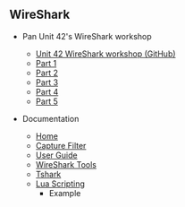 ## WireShark
- Pan Unit 42's WireShark workshop
    - [Unit 42 WireShark workshop (GitHub)](https://github.com/pan-unit42/wireshark-workshop)
    - [Part 1](https://www.youtube.com/watch?v=wNEzfe9RI-I)
    - [Part 2](https://www.youtube.com/watch?v=xYzBFZDm6Ds)
    - [Part 3](https://www.youtube.com/watch?v=S-ny315TOyk)
    - [Part 4](https://www.youtube.com/watch?v=Bd67eKmOzJU)
    - [Part 5](https://www.youtube.com/watch?v=LeWKedaRFw4)

- Documentation
    - [Home](https://wiki.wireshark.org/)
    - [Capture Filter](https://wiki.wireshark.org/CaptureFilters)
    - [User Guide](https://www.wireshark.org/docs/wsug_html_chunked/)
    - [WireShark Tools](https://wiki.wireshark.org/Tools)
    - [Tshark](https://www.wireshark.org/docs/man-pages/tshark.html)
    - [Lua Scripting](https://wiki.wireshark.org/Lua)
        - Example